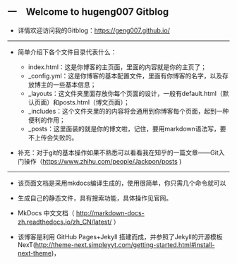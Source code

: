 ## 一　Welcome to hugeng007 Gitblog

* 详情欢迎访问我的Gitblog：https://geng007.github.io/

---

* 简单介绍下各个文件目录代表什么：
    - index.html：这是你博客的主页面，里面的内容就是你的主页了；
    - _config.yml：这是你博客的基本配置文件，里面有你博客的名字，以及存放博主的一些基本信息；
    - _layouts：这文件夹里面存放你每个页面的设计，一般有default.html（默认页面）和posts.html（博文页面）；
    - _includes：这个文件夹里的的内容将会通用到你博客每个页面，起到一种便利的作用；
    - _posts：这里面装的就是你的博文啦，记住，要用markdown语法写，要不上传会失败的。

* 补充：对于git的基本操作如果不熟悉可以看看我在知乎的一篇文章——Git入门操作（https://www.zhihu.com/people/Jackpon/posts )

---

    

* 该页面文档是采用mkdocs编译生成的，使用很简单，你只需几个命令就可以
* 生成自己的静态文件，具有搜索功能，具体操作见官网。

* MkDocs 中文文档（ http://markdown-docs-zh.readthedocs.io/zh_CN/latest/ ）

* 该博客是利用 GitHub Pages+Jekyll 搭建而成，并参照了Jekyll的开源模板NexT(http://theme-next.simpleyyt.com/getting-started.html#install-next-theme)，
